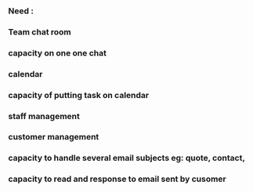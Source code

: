 ### Need :
### Team chat room
### capacity on one one chat

### calendar
### capacity of putting task on calendar 

### staff management 
### customer management 
### capacity to handle several email subjects eg: quote, contact, 
### capacity to read and response to email sent by cusomer 